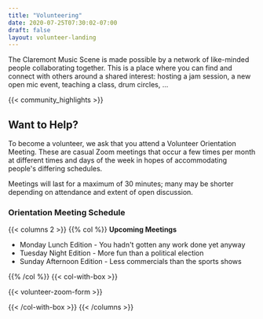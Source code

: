 ```yaml
---
title: "Volunteering"
date: 2020-07-25T07:30:02-07:00
draft: false
layout: volunteer-landing
---
```


The Claremont Music Scene is made possible by a network of like-minded people collaborating together.  This is a place where you can 
find and connect with others around a shared interest: hosting a jam session, a new open mic event, teaching a class, drum circles, ...

{{< community_highlights >}}

## Want to Help? 

To become a volunteer, we ask that you attend a Volunteer Orientation Meeting.  These are casual Zoom meetings that occur a few times 
per month at different times and days of the week in hopes of accommodating people's differing schedules. 

Meetings will last for a maximum of 30 minutes; many may be shorter depending on attendance and extent of open discussion. 


### Orientation Meeting Schedule
{{< columns 2 >}}
{{% col %}}
**Upcoming Meetings**

* Monday Lunch Edition - You hadn't gotten any work done yet anyway
* Tuesday Night Edition - More fun than a political election 
* Sunday Afternoon Edition - Less commercials than the sports shows

{{% /col %}}
{{< col-with-box >}}

{{< volunteer-zoom-form >}}

{{< /col-with-box >}}
{{< /columns >}}
